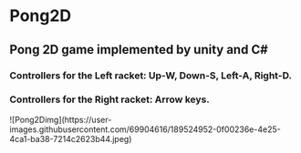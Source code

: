 # Pong2D
<h2>Pong 2D game implemented by unity and C# </h2>
<h3>Controllers for the Left racket: Up-W, Down-S, Left-A, Right-D.</h3>
<h3>Controllers for the Right racket: Arrow keys.</h3>
![Pong2Dimg](https://user-images.githubusercontent.com/69904616/189524952-0f00236e-4e25-4ca1-ba38-7214c2623b44.jpeg)
